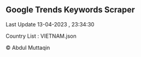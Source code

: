 

## Google Trends Keywords Scraper 
 
Last Update 13-04-2023 , 23:34:30

Country List :
VIETNAM.json



© Abdul Muttaqin 
